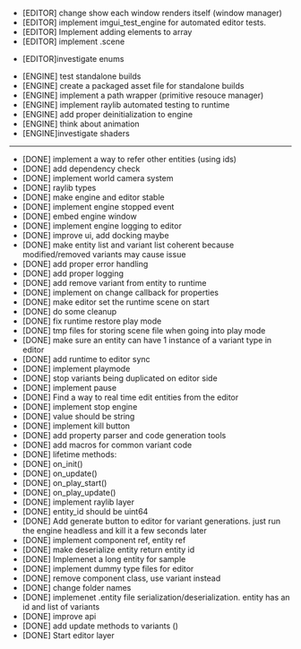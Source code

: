 + [EDITOR] change show each window renders itself (window manager)
+ [EDITOR] implement imgui_test_engine for automated editor tests.
+ [EDITOR] Implement adding elements to array
+ [EDITOR] implement .scene
* [EDITOR]investigate enums

+ [ENGINE] test standalone builds
+ [ENGINE] create a packaged asset file for standalone builds
+ [ENGINE] implement a path wrapper (primitive resouce manager)
+ [ENGINE] implement raylib automated testing to runtime
+ [ENGINE] add proper deinitialization to engine
+ [ENGINE] think about animation
+ [ENGINE]investigate shaders

-----------------------------------------
* [DONE] implement a way to refer other entities (using ids)
* [DONE] add dependency check
* [DONE] implement world camera system
* [DONE] raylib types
* [DONE] make engine and editor stable
* [DONE] implement engine stopped event
* [DONE] embed engine window
* [DONE] implement engine logging to editor
* [DONE] improve ui, add docking maybe
* [DONE] make entity list and variant list coherent because modified/removed variants may cause issue 
* [DONE] add proper error handling 
* [DONE] add proper logging
* [DONE] add remove variant from entity to runtime
* [DONE] implement on change callback for properties
* [DONE] make editor set the runtime scene on start
* [DONE] do some cleanup
* [DONE] fix runtime restore play mode
* [DONE] tmp files for storing scene file when going into play mode
* [DONE] make sure an entity can have 1 instance of a variant type in editor
* [DONE] add runtime to editor sync
* [DONE] implement playmode
* [DONE] stop variants being duplicated on editor side
* [DONE] implement pause
* [DONE] Find a way to real time edit entities from the editor
* [DONE] implement stop engine
* [DONE] value should be string
* [DONE] implement kill button
* [DONE] add property parser and code generation tools
* [DONE] add macros for common variant code
* [DONE] lifetime methods:
* [DONE] on_init()
* [DONE] on_update()
* [DONE] on_play_start()
* [DONE] on_play_update()
* [DONE] implement raylib layer
* [DONE] entity_id should be uint64
* [DONE] Add generate button to editor for variant generations. just run the engine headless and kill it a few seconds later
* [DONE] implement component ref, entity ref
* [DONE] make deserialize entity return entity id 
* [DONE] Implemenet a long entity for sample
* [DONE] implement dummy type files for editor
* [DONE] remove component class, use variant instead
* [DONE] change folder names
* [DONE] implemenet .entity file serialization/deserialization. entity has an id and list of variants
* [DONE] improve api
* [DONE] add update methods to variants ()
* [DONE] Start editor layer

